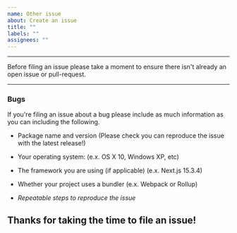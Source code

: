 ```yaml
---
name: Other issue
about: Create an issue
title: ""
labels: ""
assignees: ""
---
```


---

Before filing an issue please take a moment to ensure
there isn't already an open issue or pull-request.

---

### Bugs

If you're filing an issue about a bug please include as much information
as you can including the following.

- Package name and version (Please check you can reproduce the issue with the latest release!)
- Your operating system: (e.x. OS X 10, Windows XP, etc)
- The framework you are using (if applicable) (e.x. Next.js 15.3.4)
- Whether your project uses a bundler (e.x. Webpack or Rollup)

- _Repeatable steps to reproduce the issue_

## Thanks for taking the time to file an issue!
